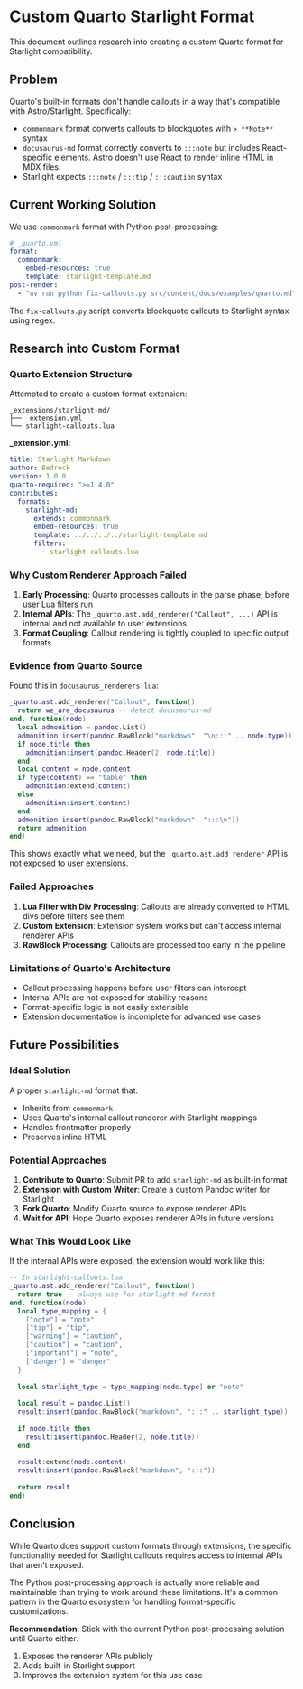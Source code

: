 # Custom Quarto Starlight Format

This document outlines research into creating a custom Quarto format for Starlight compatibility.

## Problem

Quarto's built-in formats don't handle callouts in a way that's compatible with Astro/Starlight. Specifically:

- `commonmark` format converts callouts to blockquotes with `> **Note**` syntax
- `docusaurus-md` format correctly converts to `:::note` but includes React-specific elements. Astro doesn't use React to render inline HTML in MDX files.
- Starlight expects `:::note` / `:::tip` / `:::caution` syntax

## Current Working Solution

We use `commonmark` format with Python post-processing:

```yaml
# _quarto.yml
format:
  commonmark:
    embed-resources: true
    template: starlight-template.md
post-render:
  - "uv run python fix-callouts.py src/content/docs/examples/quarto.md"
```

The `fix-callouts.py` script converts blockquote callouts to Starlight syntax using regex.

## Research into Custom Format

### Quarto Extension Structure

Attempted to create a custom format extension:

```
_extensions/starlight-md/
├── _extension.yml
└── starlight-callouts.lua
```

**_extension.yml:**
```yaml
title: Starlight Markdown
author: Bedrock
version: 1.0.0
quarto-required: ">=1.4.0"
contributes:
  formats:
    starlight-md:
      extends: commonmark
      embed-resources: true
      template: ../../../../starlight-template.md
      filters:
        - starlight-callouts.lua
```

### Why Custom Renderer Approach Failed

1. **Early Processing**: Quarto processes callouts in the parse phase, before user Lua filters run
2. **Internal APIs**: The `_quarto.ast.add_renderer("Callout", ...)` API is internal and not available to user extensions
3. **Format Coupling**: Callout rendering is tightly coupled to specific output formats

### Evidence from Quarto Source

Found this in `docusaurus_renderers.lua`:

```lua
_quarto.ast.add_renderer("Callout", function()
  return we_are_docusaurus -- detect docusaurus-md
end, function(node)
  local admonition = pandoc.List()
  admonition:insert(pandoc.RawBlock("markdown", "\n:::" .. node.type))
  if node.title then
    admonition:insert(pandoc.Header(2, node.title))
  end
  local content = node.content
  if type(content) == "table" then
    admonition:extend(content)
  else
    admonition:insert(content)
  end
  admonition:insert(pandoc.RawBlock("markdown", ":::\n"))
  return admonition
end)
```

This shows exactly what we need, but the `_quarto.ast.add_renderer` API is not exposed to user extensions.

### Failed Approaches

1. **Lua Filter with Div Processing**: Callouts are already converted to HTML divs before filters see them
2. **Custom Extension**: Extension system works but can't access internal renderer APIs
3. **RawBlock Processing**: Callouts are processed too early in the pipeline

### Limitations of Quarto's Architecture

- Callout processing happens before user filters can intercept
- Internal APIs are not exposed for stability reasons
- Format-specific logic is not easily extensible
- Extension documentation is incomplete for advanced use cases

## Future Possibilities

### Ideal Solution

A proper `starlight-md` format that:
- Inherits from `commonmark`
- Uses Quarto's internal callout renderer with Starlight mappings
- Handles frontmatter properly
- Preserves inline HTML

### Potential Approaches

1. **Contribute to Quarto**: Submit PR to add `starlight-md` as built-in format
2. **Extension with Custom Writer**: Create a custom Pandoc writer for Starlight
3. **Fork Quarto**: Modify Quarto source to expose renderer APIs
4. **Wait for API**: Hope Quarto exposes renderer APIs in future versions

### What This Would Look Like

If the internal APIs were exposed, the extension would work like this:

```lua
-- In starlight-callouts.lua
_quarto.ast.add_renderer("Callout", function()
  return true -- always use for starlight-md format
end, function(node)
  local type_mapping = {
    ["note"] = "note",
    ["tip"] = "tip", 
    ["warning"] = "caution",
    ["caution"] = "caution",
    ["important"] = "note",
    ["danger"] = "danger"
  }
  
  local starlight_type = type_mapping[node.type] or "note"
  
  local result = pandoc.List()
  result:insert(pandoc.RawBlock("markdown", ":::" .. starlight_type))
  
  if node.title then
    result:insert(pandoc.Header(2, node.title))
  end
  
  result:extend(node.content)
  result:insert(pandoc.RawBlock("markdown", ":::"))
  
  return result
end)
```

## Conclusion

While Quarto does support custom formats through extensions, the specific functionality needed for Starlight callouts requires access to internal APIs that aren't exposed. 

The Python post-processing approach is actually more reliable and maintainable than trying to work around these limitations. It's a common pattern in the Quarto ecosystem for handling format-specific customizations.

**Recommendation**: Stick with the current Python post-processing solution until Quarto either:
1. Exposes the renderer APIs publicly
2. Adds built-in Starlight support
3. Improves the extension system for this use case